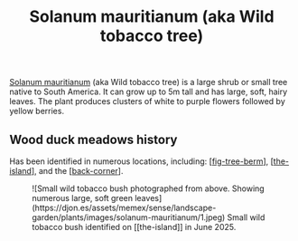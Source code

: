 ﻿---
backlinks:
- title: Plants
  url: /sense/landscape-garden/plants/plants.html
photos:
  1:
    date: 2025-06-27 13:38:31
    description: None
    filename: C79E2E04-CD98-4E36-8D41-9969E9F26364.heic
    latitude: -27.538411666666665
    longitude: 152.0558305
    memexFilename: https://djon.es/assets/memex/sense/landscape-garden/plants/images/solanum-mauritianum/1.jpeg
    title: None
tags: plants, gardens, weeds
title: Solanum mauritianum (aka Wild tobacco tree)
type: plant
---
[Solanum mauritianum](https://en.wikipedia.org/wiki/Solanum_mauritianum) (aka Wild tobacco tree) is a large shrub or small tree native to South America. It can grow up to 5m tall and has large, soft, hairy leaves. The plant produces clusters of white to purple flowers followed by yellow berries.


## Wood duck meadows history

Has been identified in numerous locations, including: [[fig-tree-berm]], [[the-island]], and the [[back-corner]].

<figure markdown>
![Small wild tobacco bush photographed from above. Showing numerous large, soft green leaves](https://djon.es/assets/memex/sense/landscape-garden/plants/images/solanum-mauritianum/1.jpeg)
<caption>Small wild tobacco bush identified on [[the-island]] in June 2025.</caption>
</figure>


[//begin]: # "Autogenerated link references for markdown compatibility"
[fig-tree-berm]: ../fig-tree-berm "Fig tree berm"
[the-island]: ../the-island "The Island"
[back-corner]: ../back-corner "The back corner"
[//end]: # "Autogenerated link references"